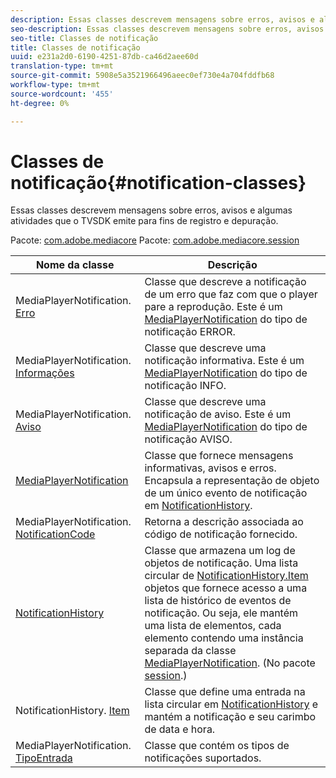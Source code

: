 ```yaml
---
description: Essas classes descrevem mensagens sobre erros, avisos e algumas atividades que o TVSDK emite para fins de registro e depuração.
seo-description: Essas classes descrevem mensagens sobre erros, avisos e algumas atividades que o TVSDK emite para fins de registro e depuração.
seo-title: Classes de notificação
title: Classes de notificação
uuid: e231a2d0-6190-4251-87db-ca46d2aee60d
translation-type: tm+mt
source-git-commit: 5908e5a3521966496aeec0ef730e4a704fddfb68
workflow-type: tm+mt
source-wordcount: '455'
ht-degree: 0%

---
```



# Classes de notificação{#notification-classes}

Essas classes descrevem mensagens sobre erros, avisos e algumas atividades que o TVSDK emite para fins de registro e depuração.

Pacote: [com.adobe.mediacore](https://help.adobe.com/en_US/primetime/api/psdk/javadoc_1.4/com/adobe/mediacore/package-summary.html) Pacote: [com.adobe.mediacore.session](https://help.adobe.com/en_US/primetime/api/psdk/javadoc_1.4/com/adobe/mediacore/session/package-summary.html)

| Nome da classe | Descrição |
|---|---|
| MediaPlayerNotification. [Erro](https://help.adobe.com/en_US/primetime/api/psdk/javadoc_1.4/com/adobe/mediacore/MediaPlayerNotification.Error.html) | Classe que descreve a notificação de um erro que faz com que o player pare a reprodução. Este é um [MediaPlayerNotification](https://help.adobe.com/en_US/primetime/api/psdk/javadoc_1.4/com/adobe/mediacore/MediaPlayerNotification.html) do tipo de notificação ERROR. |
| MediaPlayerNotification. [Informações](https://help.adobe.com/en_US/primetime/api/psdk/javadoc_1.4/com/adobe/mediacore/MediaPlayerNotification.Info.html) | Classe que descreve uma notificação informativa. Este é um [MediaPlayerNotification](https://help.adobe.com/en_US/primetime/api/psdk/javadoc_1.4/com/adobe/mediacore/MediaPlayerNotification.html) do tipo de notificação INFO. |
| MediaPlayerNotification. [Aviso](https://help.adobe.com/en_US/primetime/api/psdk/javadoc_1.4/com/adobe/mediacore/MediaPlayerNotification.Warning.html) | Classe que descreve uma notificação de aviso. Este é um [MediaPlayerNotification](https://help.adobe.com/en_US/primetime/api/psdk/javadoc_1.4/com/adobe/mediacore/MediaPlayerNotification.html) do tipo de notificação AVISO. |
| [MediaPlayerNotification](https://help.adobe.com/en_US/primetime/api/psdk/javadoc_1.4/com/adobe/mediacore/MediaPlayerNotification.html) | Classe que fornece mensagens informativas, avisos e erros. Encapsula a representação de objeto de um único evento de notificação em [NotificationHistory](https://help.adobe.com/en_US/primetime/api/psdk/javadoc_1.4/com/adobe/mediacore/session/NotificationHistory.html). |
| MediaPlayerNotification. [NotificationCode](https://help.adobe.com/en_US/primetime/api/psdk/javadoc_1.4/com/adobe/mediacore/MediaPlayerNotification.NotificationCode.html) | Retorna a descrição associada ao código de notificação fornecido. |
| [NotificationHistory](https://help.adobe.com/en_US/primetime/api/psdk/javadoc_1.4/com/adobe/mediacore/session/NotificationHistory.html) | Classe que armazena um log de objetos de notificação. Uma lista circular de [NotificationHistory.Item](https://help.adobe.com/en_US/primetime/api/psdk/javadoc_1.4/com/adobe/mediacore/session/NotificationHistory.Item.html) objetos que fornece acesso a uma lista de histórico de eventos de notificação. Ou seja, ele mantém uma lista de elementos, cada elemento contendo uma instância separada da classe [MediaPlayerNotification](https://help.adobe.com/en_US/primetime/api/psdk/javadoc_1.4/com/adobe/mediacore/MediaPlayerNotification.html). (No pacote [session](https://help.adobe.com/en_US/primetime/api/psdk/javadoc_1.4/com/adobe/mediacore/session/package-summary.html).) |
| NotificationHistory. [Item](https://help.adobe.com/en_US/primetime/api/psdk/javadoc_1.4/com/adobe/mediacore/session/NotificationHistory.Item.html) | Classe que define uma entrada na lista circular em [NotificationHistory](https://help.adobe.com/en_US/primetime/api/psdk/javadoc_1.4/com/adobe/mediacore/session/NotificationHistory.html) e mantém a notificação e seu carimbo de data e hora. |
| MediaPlayerNotification. [TipoEntrada](https://help.adobe.com/en_US/primetime/api/psdk/javadoc_1.4/com/adobe/mediacore/MediaPlayerNotification.EntryType.html) | Classe que contém os tipos de notificações suportados. |